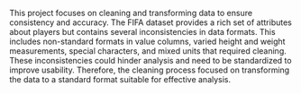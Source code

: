 This project focuses on cleaning and transforming data to ensure consistency and accuracy. The FIFA dataset provides a rich set of attributes about players but contains several inconsistencies in data formats. This includes non-standard formats in value columns, varied height and weight measurements, special characters, and mixed units that required cleaning. These inconsistencies could hinder analysis and need to be standardized to improve usability.
Therefore, the cleaning process focused on transforming the data to a standard format suitable for effective analysis.
